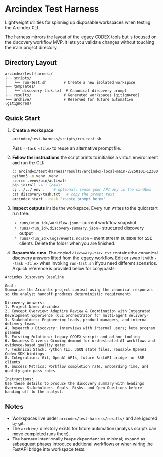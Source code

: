 # Arcindex Test Harness

Lightweight utilities for spinning up disposable workspaces when testing the Arcindex CLI.

The harness mirrors the layout of the legacy CODEX tools but is focused on the discovery
workflow MVP. It lets you validate changes without touching the main project directory.

## Directory Layout

```
arcindex/test-harness/
├── scripts/
│   └── run-test.sh        # Create a new isolated workspace
├── templates/
│   └── discovery-task.txt  # Canonical discovery prompt
├── results/               # Generated workspaces (gitignored)
└── archive/               # Reserved for future automation (gitignored)
```

## Quick Start

1. **Create a workspace**

   ```bash
   arcindex/test-harness/scripts/run-test.sh
   ```

   Pass `--task <file>` to reuse an alternative prompt file.

2. **Follow the instructions** the script prints to initialise a virtual environment and run the CLI:

   ```bash
   cd arcindex/test-harness/results/arcindex-local-main-20250101-123000
   python3 -m venv .venv
   source .venv/bin/activate
   pip install -e '.[dev]'
   cp ../../.env .    # optional: reuse your API key in the sandbox
   cat discovery-task.txt   # copy the prompt text
   arcindex start --task "<paste prompt here>"
   ```

3. **Inspect outputs** inside the workspace. Every run writes to the quickstart run tree:
   - `runs/<run_id>/workflow.json` – current workflow snapshot.
   - `runs/<run_id>/discovery-summary.json` – structured discovery output.
   - `runs/<run_id>/logs/events.ndjson` – event stream suitable for SSE clients.
   Delete the folder when you are finished.

4. **Repeatable runs**. The copied `discovery-task.txt` contains the canonical discovery answers lifted from the legacy workflow. Edit or swap it with `--task <file>` when invoking `run-test.sh` if you need different scenarios. A quick reference is provided below for copy/paste:

```
Arcindex Discovery Baseline

Goal:
Summarize the Arcindex project context using the canonical responses so the analyst handoff produces deterministic requirements.

Discovery Answers:
1. Project Name: Arcindex
2. Concept Overview: Adaptive Review & Coordination with Integrated Development Experience (CLI orchestrator for multi-agent delivery)
3. Stakeholders: Engineering leads, product managers, and internal delivery teams
4. Research / Discovery: Interviews with internal users; beta program planned
5. Existing Solutions: Legacy CODEX scripts and ad-hoc tooling
6. Business Drivers: Growing demand for orchestrated AI workflows and evidence-based quality gates
7. Technical Stack: Python CLI, JSON state files, reusable OpenAI Codex SDK bindings
8. Integrations: Git, OpenAI APIs, future FastAPI bridge for SSE clients
9. Success Metrics: Workflow completion rate, onboarding time, and quality gate pass rates

Instructions:
Use these details to produce the discovery summary with headings Overview, Stakeholders, Goals, Risks, and Open Questions before handing off to the analyst.
```

## Notes

- Workspaces live under `arcindex/test-harness/results/` and are ignored by git.
- The `archive/` directory exists for future automation (analysis scripts can move completed runs there).
- The harness intentionally keeps dependencies minimal; expand as subsequent phases introduce additional workflows or when wiring the FastAPI bridge into workspace tests.
